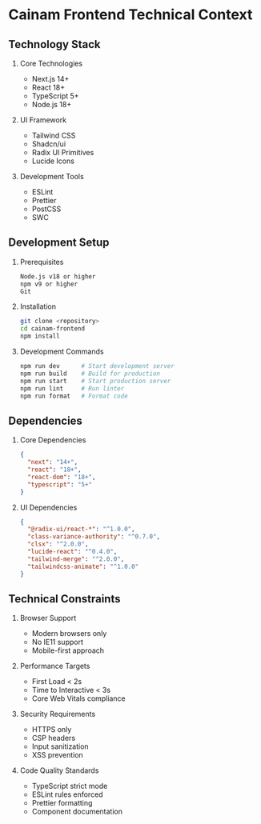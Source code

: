 # Cainam Frontend Technical Context

## Technology Stack
1. Core Technologies
   - Next.js 14+
   - React 18+
   - TypeScript 5+
   - Node.js 18+

2. UI Framework
   - Tailwind CSS
   - Shadcn/ui
   - Radix UI Primitives
   - Lucide Icons

3. Development Tools
   - ESLint
   - Prettier
   - PostCSS
   - SWC

## Development Setup
1. Prerequisites
   ```bash
   Node.js v18 or higher
   npm v9 or higher
   Git
   ```

2. Installation
   ```bash
   git clone <repository>
   cd cainam-frontend
   npm install
   ```

3. Development Commands
   ```bash
   npm run dev      # Start development server
   npm run build    # Build for production
   npm run start    # Start production server
   npm run lint     # Run linter
   npm run format   # Format code
   ```

## Dependencies
1. Core Dependencies
   ```json
   {
     "next": "14+",
     "react": "18+",
     "react-dom": "18+",
     "typescript": "5+"
   }
   ```

2. UI Dependencies
   ```json
   {
     "@radix-ui/react-*": "^1.0.0",
     "class-variance-authority": "^0.7.0",
     "clsx": "^2.0.0",
     "lucide-react": "^0.4.0",
     "tailwind-merge": "^2.0.0",
     "tailwindcss-animate": "^1.0.0"
   }
   ```

## Technical Constraints
1. Browser Support
   - Modern browsers only
   - No IE11 support
   - Mobile-first approach

2. Performance Targets
   - First Load < 2s
   - Time to Interactive < 3s
   - Core Web Vitals compliance

3. Security Requirements
   - HTTPS only
   - CSP headers
   - Input sanitization
   - XSS prevention

4. Code Quality Standards
   - TypeScript strict mode
   - ESLint rules enforced
   - Prettier formatting
   - Component documentation 